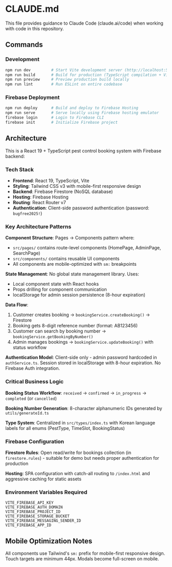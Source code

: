 # CLAUDE.md

This file provides guidance to Claude Code (claude.ai/code) when working with code in this repository.

## Commands

### Development
```bash
npm run dev         # Start Vite development server (http://localhost:5173)
npm run build       # Build for production (TypeScript compilation + Vite build)
npm run preview     # Preview production build locally
npm run lint        # Run ESLint on entire codebase
```

### Firebase Deployment
```bash
npm run deploy      # Build and deploy to Firebase Hosting
npm run serve       # Serve locally using Firebase hosting emulator
firebase login      # Login to Firebase CLI
firebase init       # Initialize Firebase project
```

## Architecture

This is a React 19 + TypeScript pest control booking system with Firebase backend:

### Tech Stack
- **Frontend**: React 19, TypeScript, Vite
- **Styling**: Tailwind CSS v3 with mobile-first responsive design
- **Backend**: Firebase Firestore (NoSQL database)
- **Hosting**: Firebase Hosting
- **Routing**: React Router v7
- **Authentication**: Client-side password authentication (password: `bugfree2025!`)

### Key Architecture Patterns

**Component Structure**: Pages → Components pattern where:
- `src/pages/` contains route-level components (HomePage, AdminPage, SearchPage)
- `src/components/` contains reusable UI components
- All components are mobile-optimized with `sm:` breakpoints

**State Management**: No global state management library. Uses:
- Local component state with React hooks
- Props drilling for component communication
- localStorage for admin session persistence (8-hour expiration)

**Data Flow**:
1. Customer creates booking → `bookingService.createBooking()` → Firestore
2. Booking gets 8-digit reference number (format: AB123456)
3. Customer can search by booking number → `bookingService.getBookingByNumber()`  
4. Admin manages bookings → `bookingService.updateBooking()` with status workflow

**Authentication Model**: Client-side only - admin password hardcoded in `authService.ts`. Session stored in localStorage with 8-hour expiration. No Firebase Auth integration.

### Critical Business Logic

**Booking Status Workflow**: `received` → `confirmed` → `in_progress` → `completed` (or `cancelled`)

**Booking Number Generation**: 8-character alphanumeric IDs generated by `utils/generateId.ts`

**Type System**: Centralized in `src/types/index.ts` with Korean language labels for all enums (PestType, TimeSlot, BookingStatus)

### Firebase Configuration

**Firestore Rules**: Open read/write for bookings collection (in `firestore.rules`) - suitable for demo but needs proper authentication for production

**Hosting**: SPA configuration with catch-all routing to `/index.html` and aggressive caching for static assets

### Environment Variables Required
```env
VITE_FIREBASE_API_KEY
VITE_FIREBASE_AUTH_DOMAIN  
VITE_FIREBASE_PROJECT_ID
VITE_FIREBASE_STORAGE_BUCKET
VITE_FIREBASE_MESSAGING_SENDER_ID
VITE_FIREBASE_APP_ID
```

## Mobile Optimization Notes

All components use Tailwind's `sm:` prefix for mobile-first responsive design. Touch targets are minimum 44px. Modals become full-screen on mobile.